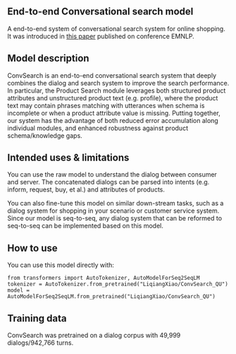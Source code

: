 ## End-to-end Conversational search model
A end-to-end system of conversational search system for online shopping. It was introduced in [this paper](https://arxiv.org/abs/2109.05460) published on conference EMNLP.

## Model description
ConvSearch is an end-to-end conversational search system that deeply combines the dialog and search system to improve the search performance. In particular, the Product Search module leverages both structured product attributes and unstructured product text (e.g. profile), where the product text may contain phrases matching with utterances when schema is incomplete or when a product attribute value is missing. Putting together, our system has the advantage of both reduced error accumulation along individual modules, and enhanced robustness against product schema/knowledge gaps.

## Intended uses & limitations 
You can use the raw model to understand the dialog between consumer and server. The concatenated dialogs can be parsed into intents (e.g. inform, request, buy, et al.) and attributes of products.

You can also fine-tune this model on similar down-stream tasks, such as a dialog system for shopping in your scenario or customer service system. Since our model is seq-to-seq, any dialog system that can be reformed to seq-to-seq can be implemented based on this model.

## How to use 
You can use this model directly with:

  
    from transformers import AutoTokenizer, AutoModelForSeq2SeqLM
    tokenizer = AutoTokenizer.from_pretrained("LiqiangXiao/ConvSearch_QU")
    model = AutoModelForSeq2SeqLM.from_pretrained("LiqiangXiao/ConvSearch_QU")


## Training data
ConvSearch was pretrained on a dialog corpus with 49,999 dialogs/942,766 turns.
